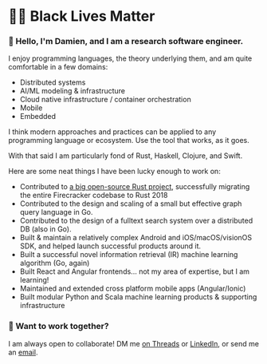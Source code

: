 # ✊🏾 Black Lives Matter

### 👋  Hello, I'm Damien, and I am a research software engineer.

I enjoy programming languages, the theory underlying them, and am quite comfortable in a few domains:
- Distributed systems
- AI/ML modeling & infrastructure
- Cloud native infrastructure / container orchestration
- Mobile
- Embedded

I think modern approaches and practices can be applied to any programming language or ecosystem. Use the tool that works, as it goes.

With that said I am particularly fond of Rust, Haskell, Clojure, and Swift. 

Here are some neat things I have been lucky enough to work on:
- Contributed to [a big open-source Rust project][4], successfully migrating the entire Firecracker codebase to Rust 2018
- Contributed to the design and scaling of a small but effective graph query language in Go.
- Contributed to the design of a fulltext search system over a distributed DB (also in Go).
- Built & maintain a relatively complex Android and iOS/macOS/visionOS SDK, and helped launch successful products around it.
- Built a successful novel information retrieval (IR) machine learning algorithm (Go, again)
- Built React and Angular frontends... not my area of expertise, but I am learning!
- Maintained and extended cross platform mobile apps (Angular/Ionic)
- Built modular Python and Scala machine learning products & supporting infrastructure

### 🤝  Want to work together?

I am always open to collaborate! DM me [on Threads][2] or [LinkedIn][1], or send me an [email][3].

[1]: https://linkedin.com/in/damienstanton
[2]: https://www.threads.net/@damien_stanton
[3]: mailto:damien@damienstanton.com
[4]: https://firecracker-microvm.github.io/
